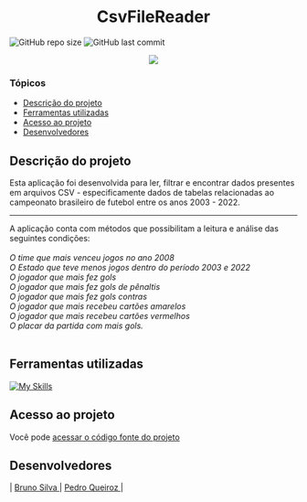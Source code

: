 
# <h1 align="center"> CsvFileReader </h1>
![GitHub repo size](https://img.shields.io/github/repo-size/PedroQueiroz1/CsvFileReader?style=plastic)
![GitHub last commit](https://img.shields.io/github/last-commit/PedroQueiroz1/CsvFileReader?style=plastic)

<p align="center">
   <img src="http://img.shields.io/static/v1?label=STATUS&message=EM%20DESENVOLVIMENTO&color=RED&style=for-the-badge" #vitrinedev/>
</p>

### Tópicos 

- [Descrição do projeto](#descrição-do-projeto)
- [Ferramentas utilizadas](#ferramentas-utilizadas)
- [Acesso ao projeto](#acesso-ao-projeto)
- [Desenvolvedores](#desenvolvedores)

## Descrição do projeto 

<p align="justify">

Esta aplicação foi desenvolvida para ler, filtrar e encontrar dados presentes em arquivos CSV - especificamente dados de tabelas relacionadas ao campeonato brasileiro de futebol entre os anos 2003 - 2022. <br>
<hr>A aplicação conta com métodos que possibilitam a leitura e análise das seguintes condições: <br> <br>

<em> 
O time que mais venceu jogos no ano 2008 <br>
O Estado que teve menos jogos dentro do período 2003 e 2022 <br>
O jogador que mais fez gols <br>
O jogador que mais fez gols de pênaltis <br>
O jogador que mais fez gols contras <br>
O jogador que mais recebeu cartões amarelos <br>O jogador que mais recebeu cartões vermelhos <br>
O placar da partida com mais gols. </em>
<br> <br>

 
## Ferramentas utilizadas
[![My Skills](https://skillicons.dev/icons?i=java)](https://skillicons.dev)

## Acesso ao projeto

Você pode [acessar o código fonte do projeto](https://github.com/PedroQueiroz1/CsvFileReader)

## Desenvolvedores
| <a href="https://github.com/BrunoSDMDev"> Bruno Silva </a> |
<a href="https://github.com/PedroQueiroz1"> Pedro Queiroz </a> |


